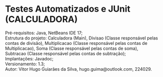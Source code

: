 # Testes Automatizados e JUnit (CALCULADORA)

<p>Pré-requisitos: Java, NetBeans IDE 17;<br>
    Estrutura do projeto: Calculadora (Main), Divisao (Classe responsável pelas contas de divisão), Multiplicacao (Classe responsável pelas contas de Multiplicacao), Soma (Classe responsável pelas contas de soma), Subtracao (Classe responsável pelas contas de subtração);<br>
    Implantações: Javadoc;<br>
    Versionamento: 1.3;<br>
    Autor: Vitor Hugo Guiarães da Silva, hugo.guima@outlook.com, 224029.<br></p>
